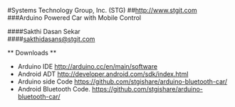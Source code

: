 #Systems Technology Group, Inc. (STG) 
##http://www.stgit.com 
###Arduino Powered Car with Mobile Control

####Sakthi Dasan Sekar  
####sakthidasans@stgit.com 


** Downloads **
- Arduino IDE http://arduino.cc/en/main/software 
- Android ADT http://developer.android.com/sdk/index.html 
- Arduino side Code https://github.com/stgishare/arduino-bluetooth-car/ 
- Android Bluetooth Code. https://github.com/stgishare/arduino-bluetooth-car/ 

